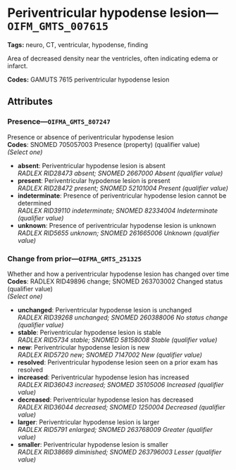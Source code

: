 # Periventricular hypodense lesion—`OIFM_GMTS_007615`

**Tags:** neuro, CT, ventricular, hypodense, finding

Area of decreased density near the ventricles, often indicating edema or infarct.

**Codes:** GAMUTS 7615 periventricular hypodense lesion

## Attributes

### Presence—`OIFMA_GMTS_807247`

Presence or absence of periventricular hypodense lesion  
**Codes**: SNOMED 705057003 Presence (property) (qualifier value)  
*(Select one)*

- **absent**: Periventricular hypodense lesion is absent  
_RADLEX RID28473 absent; SNOMED 2667000 Absent (qualifier value)_
- **present**: Periventricular hypodense lesion is present  
_RADLEX RID28472 present; SNOMED 52101004 Present (qualifier value)_
- **indeterminate**: Presence of periventricular hypodense lesion cannot be determined  
_RADLEX RID39110 indeterminate; SNOMED 82334004 Indeterminate (qualifier value)_
- **unknown**: Presence of periventricular hypodense lesion is unknown  
_RADLEX RID5655 unknown; SNOMED 261665006 Unknown (qualifier value)_

### Change from prior—`OIFMA_GMTS_251325`

Whether and how a periventricular hypodense lesion has changed over time  
**Codes**: RADLEX RID49896 change; SNOMED 263703002 Changed status (qualifier value)  
*(Select one)*

- **unchanged**: Periventricular hypodense lesion is unchanged  
_RADLEX RID39268 unchanged; SNOMED 260388006 No status change (qualifier value)_
- **stable**: Periventricular hypodense lesion is stable  
_RADLEX RID5734 stable; SNOMED 58158008 Stable (qualifier value)_
- **new**: Periventricular hypodense lesion is new  
_RADLEX RID5720 new; SNOMED 7147002 New (qualifier value)_
- **resolved**: Periventricular hypodense lesion seen on a prior exam has resolved  
- **increased**: Periventricular hypodense lesion has increased  
_RADLEX RID36043 increased; SNOMED 35105006 Increased (qualifier value)_
- **decreased**: Periventricular hypodense lesion has decreased  
_RADLEX RID36044 decreased; SNOMED 1250004 Decreased (qualifier value)_
- **larger**: Periventricular hypodense lesion is larger  
_RADLEX RID5791 enlarged; SNOMED 263768009 Greater (qualifier value)_
- **smaller**: Periventricular hypodense lesion is smaller  
_RADLEX RID38669 diminished; SNOMED 263796003 Lesser (qualifier value)_